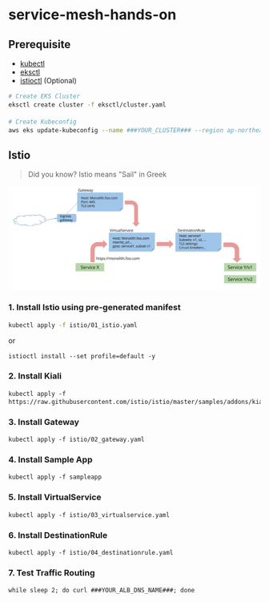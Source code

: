 # service-mesh-hands-on

## Prerequisite
- [kubectl](https://kubernetes.io/docs/tasks/tools/install-kubectl-linux/)
- [eksctl](https://docs.aws.amazon.com/eks/latest/userguide/eksctl.html)
- [istioctl](https://istio.io/latest/docs/setup/getting-started/#download) (Optional)

```bash
# Create EKS Cluster
eksctl create cluster -f eksctl/cluster.yaml

# Create Kubeconfig
aws eks update-kubeconfig --name ###YOUR_CLUSTER### --region ap-northeast-2 --role-arn ###IAM_ROLE###
```

## Istio

> Did you know?
> Istio means "Sail" in Greek

![](./assets/virtualservices-destrules.jpg)


### 1. Install Istio using pre-generated manifest 
```bash
kubectl apply -f istio/01_istio.yaml
```
or
```
istioctl install --set profile=default -y 
```

### 2. Install Kiali
```
kubectl apply -f https://raw.githubusercontent.com/istio/istio/master/samples/addons/kiali.yaml
```

### 3. Install Gateway
```
kubectl apply -f istio/02_gateway.yaml
```

### 4. Install Sample App
```
kubectl apply -f sampleapp
```

### 5. Install VirtualService
```
kubectl apply -f istio/03_virtualservice.yaml
```

### 6. Install DestinationRule
```
kubectl apply -f istio/04_destinationrule.yaml
```

### 7. Test Traffic Routing
```
while sleep 2; do curl ###YOUR_ALB_DNS_NAME###; done
```
